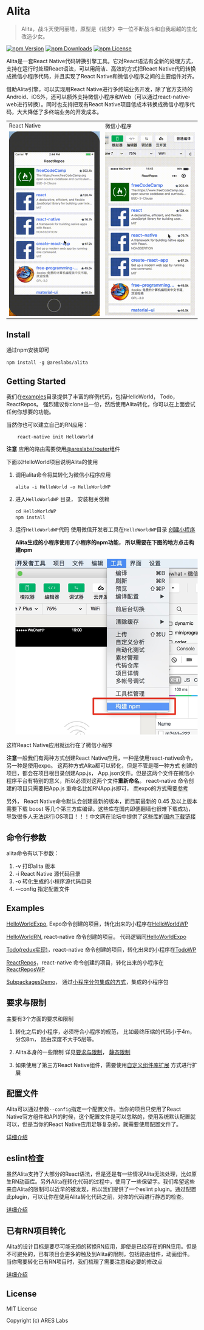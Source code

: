 # Alita
> Alita，战斗天使阿丽塔，原型是《铳梦》中一位不断战斗和自我超越的生化改造少女。

[![npm Version](https://img.shields.io/npm/v/@areslabs/alita.svg)](https://www.npmjs.com/package/@areslabs/alita)
[![npm Downloads](https://img.shields.io/npm/dt/@areslabs/alita.svg)](https://www.npmjs.com/package/@areslabs/alita)
[![npm License](https://img.shields.io/npm/l/@areslabs/alita.svg)](https://www.npmjs.com/package/@areslabs/alita)


Alita是一套React Native代码转换引擎工具。它对React语法有全新的处理方式，支持在运行时处理React语法，可以用简洁、高效的方式把React Native代码转换成微信小程序代码，并且实现了React Native和微信小程序之间的主要组件对齐。  

借助Alita引擎，可以实现用React Native进行多终端业务开发，除了官方支持的Android、iOS外，还可以额外支持微信小程序和Web（可以通过react-native-web进行转换）。同时也支持把现有React Native项目低成本转换成微信小程序代码，大大降低了多终端业务的开发成本。

<table>
   <tr>
   	    <td>React Native</td>
   	    <td>微信小程序</td>
   </tr>
	<tr>
		<td><img src="./docs/static/rnalita.gif"/></td>
		<td><img src="./docs/static/wxalita.gif"/></td>
	</tr>
</table>


## Install
通过npm安装即可

`npm install -g @areslabs/alita`

## Getting Started
我们在[examples](https://github.com/areslabs/alita/tree/master/examples)目录提供了丰富的样例代码，包括HelloWorld， Todo， ReactRepos。 强烈建议你clone出一份，然后使用Alita转化，你可以在上面尝试任何你想要的功能。 


当然你也可以建立自己的RN应用：
```
    react-native init HelloWorld
``` 

**注意** 应用的路由需要使用[@areslabs/router](./docs/路由.md)组件

下面以HelloWorld项目说明Alita的使用
 
1. 调用alita命令将其转化为微信小程序应用
    ```
    alita -i HelloWorld -o HelloWorldWP
    ```

2. 进入`HelloWorldWP` 目录， 安装相关依赖
    ```
    cd HelloWorldWP
    npm install
    ```

3. 运行`HelloWorldWP`代码
   使用微信开发者工具在`HelloWorldWP`目录 [创建小程序](https://developers.weixin.qq.com/miniprogram/dev/quickstart/basic/getstart.html#%E8%B5%B7%E6%AD%A5)
  
   **Alita生成的小程序使用了小程序的npm功能， 所以需要在下图的地方点击构建npm**
   
   ![buildnpm](./static/buildnpm.jpg)

这样React Native应用就运行在了微信小程序


**注意**一般我们有两种方式创建React Native应用，一种是使用react-native命令， 另一种是使用expo。 这两种方式Alita都可以转化，但是不管是哪一种方式
创建的项目，都会在项目根目录创建App.js， App.json文件。但是这两个文件在微信小程序平台有特别的意义，所以必须对这两个文件**重新命名**。 
react-native 命令创建的项目只需要把App.js 重命名比如RNApp.js即可， 而expo的方式需要[参考](https://docs.expo.io/versions/latest/sdk/register-root-component/#what-if-i-want-to-name-my)

另外， React Native命令默认会创建最新的版本，而目前最新的 0.45 及以上版本需要下载 boost 等几个第三方库编译。这些库在国内即便翻墙也很难下载成功，导致很多人无法运行iOS项目！！！中文网在论坛中提供了这些库的[国内下载链接](http://bbs.reactnative.cn/topic/4301/ios-rn-0-45%E4%BB%A5%E4%B8%8A%E7%89%88%E6%9C%AC%E6%89%80%E9%9C%80%E7%9A%84%E7%AC%AC%E4%B8%89%E6%96%B9%E7%BC%96%E8%AF%91%E5%BA%93-boost%E7%AD%89)

## 命令行参数
alita命令有以下参数：

1. -v  打印alita 版本
2. -i  React Native 源代码目录
3. -o  转化生成的小程序源代码目录
4. --config 指定配置文件

## Examples
[HelloWorldExpo](https://github.com/areslabs/alita/tree/master/examples/HelloWorldExpo), Expo命令创建的项目，转化出来的小程序在[HelloWorldWP](https://github.com/areslabs/alita/tree/master/examples/HelloWorldExpoWP)

[HelloWorldRN](https://github.com/areslabs/alita/tree/master/examples/HelloWorldRN), react-native 命令创建的项目。 代码逻辑同[HelloWorldExpo](https://github.com/areslabs/alita/tree/master/examples/HelloWorldRNWP)

[Todo(redux实现)](https://github.com/areslabs/alita/tree/master/examples/Todo)，react-native 命令创建的项目，转化出来的小程序在[TodoWP](https://github.com/areslabs/alita/tree/master/examples/TodoWP)

[ReactRepos](https://github.com/areslabs/alita/tree/master/examples/ReactRepos)，react-native 命令创建的项目，转化出来的小程序在[ReactReposWP](https://github.com/areslabs/alita/tree/master/examples/ReactReposWP)

[SubpackagesDemo](https://github.com/areslabs/alita/tree/master/examples/SubpackagesDemo)， 通过[小程序分包集成的方式](./docs/小程序分包集成.md)，集成的小程序包


## 要求与限制
主要有3个方面的要求和限制

1. 转化之后的小程序，必须符合小程序的规范， 比如最终压缩的代码小于4m，分包8m， 路由深度不大于5层等。

2. Alita本身的一些限制 详见[要求与限制](./docs/要求与限制.md)， [静态限制](./docs/静态限制.md)

3. 如果使用了第三方React Native组件，需要使用[自定义组件库扩展](./docs/自定义组件库扩展.md) 方式进行扩展


## 配置文件
Alita可以通过参数`--config`指定一个配置文件。当你的项目只使用了React Native官方组件和API的时候，这个配置文件是可以忽略的，使用系统默认配置就可以，但是当你的React Native应用足够复杂的，就需要使用配置文件了。

[详细介绍](./docs/配置文件.md)

## eslint检查
虽然Alita支持了大部分的React语法，但是还是有一些情况Alita无法处理，比如原生RN动画库。另外Alita在转化代码的过程中，使用了一些保留字。我们希望这些来自Alita的限制可以近早的被发现，所以我们提供了一个eslint plugin。通过配置此plugin，可以让你在使用Alita转化代码之前，对你的代码进行静态的检查。

[详细介绍](./docs/代码检查&Eslint.md)

## 已有RN项目转化
Alita的设计目标是要尽可能无损的转换RN应用，即使是已经存在的RN应用。但是不可避免的，已有项目会更多的触及到Alita的限制，包括路由组件，动画组件。当你需要转化已有RN项目时，我们梳理了需要注意和必要的修改点

[详细介绍](./docs/已有项目转化.md)

## License
MIT License

Copyright (c) ARES Labs
